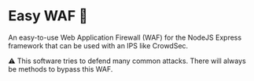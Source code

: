 # Easy WAF 🧱

An easy-to-use Web Application Firewall (WAF) for the NodeJS Express framework that can be used with an IPS like CrowdSec.

⚠️ This software tries to defend many common attacks. There will always be methods to bypass this WAF.